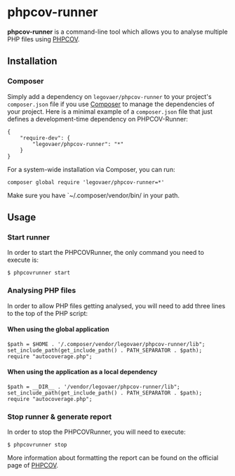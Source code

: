 # phpcov-runner

**phpcov-runner** is a command-line tool which allows you to analyse multiple PHP files using
[PHPCOV](https://github.com/sebastianbergmann/phpcov).

## Installation

### Composer

Simply add a dependency on `legovaer/phpcov-runner` to your project's `composer.json` file if you use
[Composer](http://getcomposer.org/) to manage the dependencies of your project. Here is a minimal example of a
`composer.json` file that just defines a development-time dependency on PHPCOV-Runner:

```
{
    "require-dev": {
        "legovaer/phpcov-runner": "*"
    }
}
```

For a system-wide installation via Composer, you can run:

```
composer global require 'legovaer/phpcov-runner=*'
```

Make sure you have `~/.composer/vendor/bin/ in your path.

## Usage

### Start runner

In order to start the PHPCOVRunner, the only command you need to execute is:

```
$ phpcovrunner start
```

### Analysing PHP files

In order to allow PHP files getting analysed, you will need to add three lines to the top of the PHP script:

#### When using the global application

```
$path = $HOME . '/.composer/vendor/legovaer/phpcov-runner/lib";
set_include_path(get_include_path() . PATH_SEPARATOR . $path);
require "autocoverage.php";
```

#### When using the application as a local dependency
 
```
$path = __DIR__ . '/vendor/legovaer/phpcov-runner/lib";
set_include_path(get_include_path() . PATH_SEPARATOR . $path);
require "autocoverage.php";
```

### Stop runner & generate report

In order to stop the PHPCOVRunner, you will need to execute:

```
$ phpcovrunner stop
```

More information about formatting the report can be found on the official page of
[PHPCOV](https://github.com/sebastianbergmann/phpcov).
